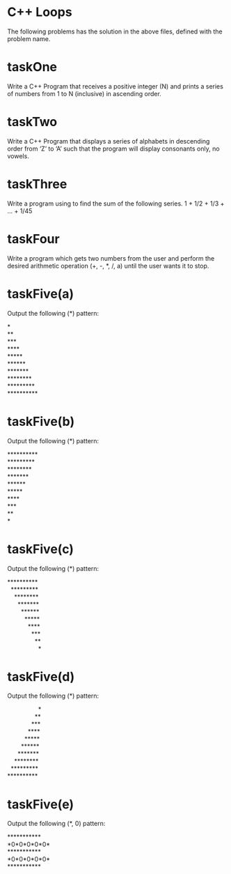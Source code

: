 # C++ Loops

The following problems has the solution in the above files, defined with the problem name.

# taskOne

Write a C++ Program that receives a positive integer (N) and prints a series of numbers from 1 to N (inclusive) in ascending order.

# taskTwo

Write a C++ Program that displays a series of alphabets in descending order from ‘Z’ to ‘A’ such that the program will display consonants only, no vowels.

# taskThree

Write a program using to find the sum of the following series. 1 + 1/2 + 1/3 + ... + 1/45

# taskFour

Write a program which gets two numbers from the user and perform the desired arithmetic operation (+, -, \*, /, a) until the user wants it to stop.

# taskFive(a)

Output the following (\*) pattern:

  \*\
  \*\*\
  \*\*\*\
  \*\*\*\*\
  \*\*\*\*\*\
  \*\*\*\*\*\*\
  \*\*\*\*\*\*\*\
  \*\*\*\*\*\*\*\*\
  \*\*\*\*\*\*\*\*\*\
  \*\*\*\*\*\*\*\*\*\*

# taskFive(b)

Output the following (\*) pattern:

  \*\*\*\*\*\*\*\*\*\*\
  \*\*\*\*\*\*\*\*\*\
  \*\*\*\*\*\*\*\*\
  \*\*\*\*\*\*\*\
  \*\*\*\*\*\*\
  \*\*\*\*\*\
  \*\*\*\*\
  \*\*\*\
  \*\*\
  \*

# taskFive(**c**)

Output the following (\*) pattern:

  \*\*\*\*\*\*\*\*\*\*\
  &nbsp;&nbsp;\*\*\*\*\*\*\*\*\*\
  &nbsp;&nbsp;&nbsp;&nbsp;\*\*\*\*\*\*\*\*\
  &nbsp;&nbsp;&nbsp;&nbsp;&nbsp;&nbsp;\*\*\*\*\*\*\*\
  &nbsp;&nbsp;&nbsp;&nbsp;&nbsp;&nbsp;&nbsp;&nbsp;\*\*\*\*\*\*\
  &nbsp;&nbsp;&nbsp;&nbsp;&nbsp;&nbsp;&nbsp;&nbsp;&nbsp;&nbsp;\*\*\*\*\*\
  &nbsp;&nbsp;&nbsp;&nbsp;&nbsp;&nbsp;&nbsp;&nbsp;&nbsp;&nbsp;&nbsp;&nbsp;\*\*\*\*\
  &nbsp;&nbsp;&nbsp;&nbsp;&nbsp;&nbsp;&nbsp;&nbsp;&nbsp;&nbsp;&nbsp;&nbsp;&nbsp;&nbsp;\*\*\*\
  &nbsp;&nbsp;&nbsp;&nbsp;&nbsp;&nbsp;&nbsp;&nbsp;&nbsp;&nbsp;&nbsp;&nbsp;&nbsp;&nbsp;&nbsp;&nbsp;\*\*\
  &nbsp;&nbsp;&nbsp;&nbsp;&nbsp;&nbsp;&nbsp;&nbsp;&nbsp;&nbsp;&nbsp;&nbsp;&nbsp;&nbsp;&nbsp;&nbsp;&nbsp;&nbsp;\*

# taskFive(d)

Output the following (\*) pattern:

  &nbsp;&nbsp;&nbsp;&nbsp;&nbsp;&nbsp;&nbsp;&nbsp;&nbsp;&nbsp;&nbsp;&nbsp;&nbsp;&nbsp;&nbsp;&nbsp;&nbsp;&nbsp;\*\
  &nbsp;&nbsp;&nbsp;&nbsp;&nbsp;&nbsp;&nbsp;&nbsp;&nbsp;&nbsp;&nbsp;&nbsp;&nbsp;&nbsp;&nbsp;&nbsp;\*\*\
  &nbsp;&nbsp;&nbsp;&nbsp;&nbsp;&nbsp;&nbsp;&nbsp;&nbsp;&nbsp;&nbsp;&nbsp;&nbsp;&nbsp;\*\*\*\
  &nbsp;&nbsp;&nbsp;&nbsp;&nbsp;&nbsp;&nbsp;&nbsp;&nbsp;&nbsp;&nbsp;&nbsp;\*\*\*\*\
  &nbsp;&nbsp;&nbsp;&nbsp;&nbsp;&nbsp;&nbsp;&nbsp;&nbsp;&nbsp;\*\*\*\*\*\
  &nbsp;&nbsp;&nbsp;&nbsp;&nbsp;&nbsp;&nbsp;&nbsp;\*\*\*\*\*\*\
  &nbsp;&nbsp;&nbsp;&nbsp;&nbsp;&nbsp;\*\*\*\*\*\*\*\
  &nbsp;&nbsp;&nbsp;&nbsp;\*\*\*\*\*\*\*\*\
  &nbsp;&nbsp;\*\*\*\*\*\*\*\*\*\
  \*\*\*\*\*\*\*\*\*\*

# taskFive(e)

Output the following (\*, 0) pattern:

  \*\*\*\*\*\*\*\*\*\*\*\
  \*0\*0\*0\*0\*0\*\
  \*\*\*\*\*\*\*\*\*\*\*\
  \*0\*0\*0\*0\*0\*\
  \*\*\*\*\*\*\*\*\*\*\*

